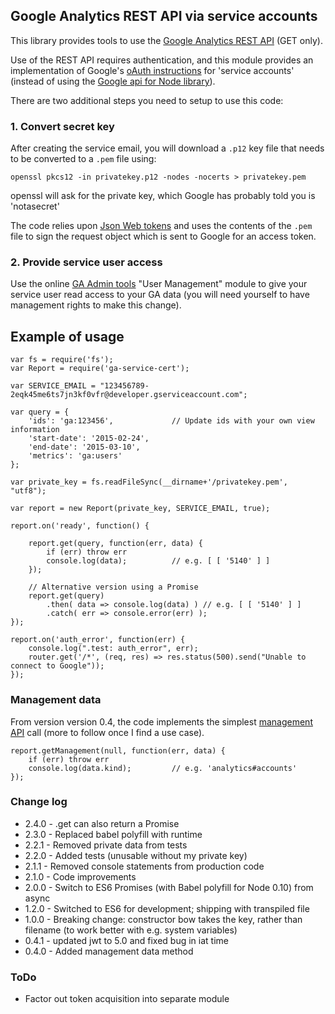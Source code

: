 ## Google Analytics REST API via service accounts

This library provides tools to use the [Google Analytics REST API](https://developers.google.com/analytics/devguides/reporting/core/v3/reference) (GET only).

Use of the REST API requires authentication, and this module provides an implementation of Google's [oAuth instructions](https://developers.google.com/accounts/docs/OAuth2ServiceAccount) for 'service accounts' (instead of using the [Google api for Node library](https://github.com/google/google-api-nodejs-client)).

There are two additional steps you need to setup to use this code:

### 1. Convert secret key
After creating the service email, you will download a `.p12` key file that needs to be converted to a `.pem` file using:

`openssl pkcs12 -in privatekey.p12 -nodes -nocerts > privatekey.pem`

openssl will ask for the private key, which Google has probably told you is 'notasecret'

The code relies upon [Json Web tokens](https://github.com/auth0/node-jsonwebtoken) and uses the contents of the `.pem` file to sign the request object which is sent to Google for an access token.

### 2. Provide service user access
Use the online [GA Admin tools](https://www.google.com/analytics/web/?hl=en#management/Settings/) "User Management" module to give your service user read access to your GA data (you will need yourself to have management rights to make this change).

## Example of usage

```
var fs = require('fs');
var Report = require('ga-service-cert');

var SERVICE_EMAIL = "123456789-2eqk45me6ts7jn3kf0vfr@developer.gserviceaccount.com";

var query = {
	'ids': 'ga:123456', 			// Update ids with your own view information
	'start-date': '2015-02-24',
	'end-date': '2015-03-10',
	'metrics': 'ga:users'
};

var private_key = fs.readFileSync(__dirname+'/privatekey.pem', "utf8");

var report = new Report(private_key, SERVICE_EMAIL, true);

report.on('ready', function() {

	report.get(query, function(err, data) {
		if (err) throw err
		console.log(data); 			// e.g. [ [ '5140' ] ]
	});

	// Alternative version using a Promise
	report.get(query)
		.then( data => console.log(data) ) // e.g. [ [ '5140' ] ]
		.catch( err => console.error(err) );
});

report.on('auth_error', function(err) {
	console.log(".test: auth_error", err);
	router.get('/*', (req, res) => res.status(500).send("Unable to connect to Google"));
});
```

### Management data
From version version 0.4, the code implements the simplest [management API](https://developers.google.com/analytics/devguides/config/mgmt/v3/mgmtRest) call (more to follow once I find a use case).

```
report.getManagement(null, function(err, data) {
	if (err) throw err
	console.log(data.kind); 		// e.g. 'analytics#accounts'
});
```

### Change log
 - 2.4.0 - .get can also return a Promise
 - 2.3.0 - Replaced babel polyfill with runtime
 - 2.2.1 - Removed private data from tests
 - 2.2.0 - Added tests (unusable without my private key)
 - 2.1.1 - Removed console statements from production code
 - 2.1.0 - Code improvements
 - 2.0.0 - Switch to ES6 Promises (with Babel polyfill for Node 0.10) from async
 - 1.2.0 - Switched to ES6 for development; shipping with transpiled file
 - 1.0.0 - Breaking change: constructor bow takes the key, rather than filename (to work better with e.g. system variables)
 - 0.4.1 - updated jwt to 5.0 and fixed bug in iat time
 - 0.4.0 - Added management data method

### ToDo
 - Factor out token acquisition into separate module
